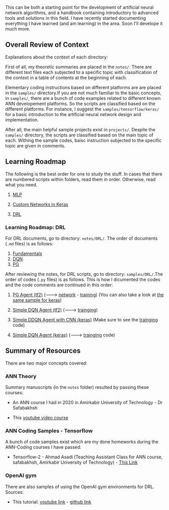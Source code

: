 
This can be both a starting point for the development of artificial neural network algorithms, and a handbook containing introductory to advanced tools and solutions in this field. I have recently started documenting everything I have learned (and am learning) in the area. Soon I'll develope it much more. 

## Overall Review of Context

Explanations about the context of each directory:

First of all, my theoretic summaries are placed in the `notes/`. There are different text files each subjected to a specific topic with classification of the context in a table of contents at the beginning of each.

Elementary coding instructions based on different platforms are are placed in the `samples/` directory.If you are not much familiar to the basic concepts, in `samples/`, there are a bunch of code examples related to different known ANN developement platforms. So the scripts are classified based on the different platforms. For instance, I suggest the `samples/tensorflow/keras/` for a basic introduction to the artificial neural network design and implementation.

After all, the main helpful sample projects exist in `projects/`. Despite the `samples/` directory, the scripts are classified based on the main topic of each. Withing the sample codes, baisc instruction subjected to the specific topic are given in comments. 


## Learning Roadmap

The following is the best order for one to study the stuff. In cases that there are numbered scripts within folders, read them in order. Otherwise, read what you need.

1. [MLP](https://github.com/hamidrezafahimi/ann_basix/blob/master/samples/MLP)

2. [Custom Networks in Keras](https://github.com/hamidrezafahimi/ann_basix/blob/master/platforms/tensorflow/keras)

3. [DRL](https://github.com/hamidrezafahimi/ann_basix/blob/master/samples/DRL)


### Learning Roadmap: DRL

For DRL documents, go to directory: `notes/DRL/`. The order of documents (`.md` files) is as follows:

1. [Fundamentals](https://github.com/hamidrezafahimi/ann_basix/blob/master/notes/DRL/DRL-Fundamentals.md)
2. [DQN](https://github.com/hamidrezafahimi/ann_basix/blob/master/notes/DRL/DQN.md)
3. [PG](https://github.com/hamidrezafahimi/ann_basix/blob/master/notes/DRL/Policy-Gradients.md)

After reviewing the notes, for DRL scripts, go to directory: `samples/DRL/`.The order of codes (`.py` files) is as follows. This is how I dicumented the codes and the code comments are continued in this order:

1. [PG Agent (tf2)](https://github.com/hamidrezafahimi/ann_basix/blob/master/samples/DRL/reinforce/tf2_policy_gradient_agent.py) (---> 
[network](https://github.com/hamidrezafahimi/ann_basix/blob/master/samples/DRL/reinforce/tf2_policy_gradient_network.py) -
[training](https://github.com/hamidrezafahimi/ann_basix/blob/master/samples/DRL/reinforce/tf2_policy_gradient_training.py)) 
(You can also take a look at 
[the same sample for keras](https://github.com/hamidrezafahimi/ann_basix/blob/master/samples/DRL/reinforce/keras_policy_gradient_agent.py))

2. [Simple DQN Agent (tf2)](https://github.com/hamidrezafahimi/ann_basix/blob/master/samples/DRL/DQN/tf2_dqn_agent.py) (---> [trainging](https://github.com/hamidrezafahimi/ann_basix/blob/master/samples/DRL/DQN/tf2_dqn_training.py))

3. [Simple DDQN Agent with CNN (keras)](https://github.com/hamidrezafahimi/ann_basix/blob/master/samples/DRL/DQN/keras_ddqn_cnn_agent.py)  (Make sure to see the [trainging](https://github.com/hamidrezafahimi/ann_basix/blob/master/samples/DRL/DQN/keras_ddqn_cnn_training.py) code)

4. [Simple DQN Agent (keras)](https://github.com/hamidrezafahimi/ann_basix/blob/master/samples/DRL/DQN/keras_dqn_agent.py)  (---> [trainging](https://github.com/hamidrezafahimi/ann_basix/blob/master/samples/DRL/DQN/keras_dqn_training.py) code)


## Summary of Resources

There are two major concepts covered:

### ANN Theory

Summary manuscripts (in the `notes` folder) resulted by passing these courses:

- An ANN course I had in 2020 in Amirkabir University of Technology - Dr Safabakhsh

- This [youtube video course](https://www.youtube.com/playlist?list=PLQY2H8rRoyvxWE6bWx8XiMvyZFgg_25Q_)


### ANN Coding Samples - Tensorflow

A bunch of code samples exist which are my done homeworks during the ANN-Coding courses I have passed:

- Tensorflow-2 - Ahmad Asadi (Teaching Assistant Class for ANN course, safabakhsh, Amirkabir University of Technology) - [This Link](https://www.youtube.com/watch?v=1e6rEiTqPsk&list=PLQYKiL8d05Znurc2AwuXQC8mmD5-WeSPm)

### OpenAI gym

There are also samples of using the OpenAI gym environments for DRL. Sources:

- This tutorial: [youtube link](https://www.youtube.com/watch?v=Mut_u40Sqz4) - [github link](https://github.com/nicknochnack/ReinforcementLearningCourse)